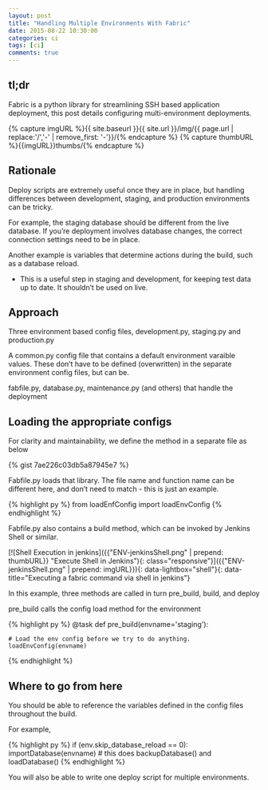 ```yaml
--- 
layout: post 
title: "Handling Multiple Environments With Fabric" 
date: 2015-08-22 10:30:00 
categories: ci
tags: [ci]
comments: true 
---
```


## tl;dr
Fabric is a python library for streamlining SSH based application deployment, this post details configuring multi-environment deployments.
<!--more-->

{% capture imgURL %}{{ site.baseurl }}{{ site.url }}/img/{{ page.url | replace:'/','-' | remove_first: '-'}}/{% endcapture %}
{% capture thumbURL %}{{imgURL}}thumbs/{% endcapture %}

## Rationale
Deploy scripts are extremely useful once they are in place, but handling differences between development, staging, and production environments can be tricky.

For example, the staging database should be different from the live database. If you’re deployment involves database changes, the correct connection settings need to be in place.

Another example is variables that determine actions during the build, such as a database reload. 
* This is a useful step in staging and development, for keeping test data up to date. It shouldn’t be used on live.

## Approach
Three environment based config files, development.py, staging.py and production.py

A common.py config file that contains a default environment varaible values. These don’t have to be defined (overwritten) in the separate environment config files, but can be.

fabfile.py, database.py, maintenance.py (and others) that handle the deployment

## Loading the appropriate configs

For clarity and maintainability, we define the method in a separate file as below

{% gist 7ae226c03db5a87945e7 %}

Fabfile.py loads that library. The file name and function name can be different here, and don’t need to match - this is just an example.

{% highlight py %} 
from loadEnfConfig import loadEnvConfig
{% endhighlight %}

Fabfile.py also contains a build method, which can be invoked by Jenkins Shell or similar.

[![Shell Execution in jenkins]({{"ENV-jenkinsShell.png" | prepend: thumbURL}} "Execute Shell in Jenkins"){: class="responsive"}]({{"ENV-jenkinsShell.png" | prepend: imgURL}}){: data-lightbox="shell"}{: data-title="Executing a fabric command via shell in jenkins"}

In this example, three methods are called in turn pre_build, build, and deploy

pre_build calls the config load method for the environment

{% highlight py %}
@task
def pre_build(envname='staging'):
 
    # Load the env config before we try to do anything.
    loadEnvConfig(envname)
{% endhighlight %}
    
## Where to go from here

You should be able to reference the variables defined in the config files throughout the build.

For example, 

{% highlight py %}
if (env.skip_database_reload == 0):
	importDatabase(envname) # this does backupDatabase() and loadDatabase()
{% endhighlight %}

You will also be able to write one deploy script for multiple environments.

